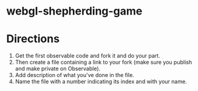 # webgl-shepherding-game
# Directions
1. Get the first observable code and fork it and do your part.
2. Then create a file containing a link to your fork (make sure you publish and make private on Observable).
3. Add description of what you've done in the file.
4. Name the file with a number indicating its index and with your name. 
